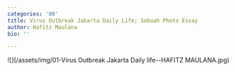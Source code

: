 ```yaml
---
categories: '00'
title: Virus Outbreak Jakarta Daily Life; Sebuah Photo Essay
author: Hafitz Maulana
bio: ''

---
```

![](/assets/img/01-Virus Outbreak Jakarta Daily life--HAFITZ MAULANA.jpg)